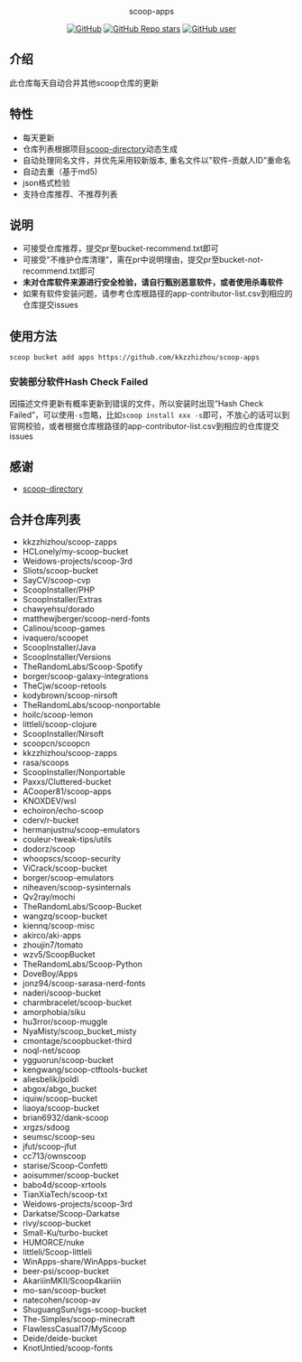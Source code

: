 <p align="center">
  scoop-apps
</p>
<p align="center">
  <a href="https://github.com/kkzzhizhou/scoop-apps"><img alt="GitHub" src="https://img.shields.io/badge/Readme--Style-standard--repository-brightgreen?style=flat-square&color=f83500"/></a>
  <a href="https://github.com/kkzzhizhou/scoop-apps"><img alt="GitHub Repo stars" src="https://img.shields.io/github/stars/kkzzhizhou/scoop-apps?style=flat-square"/></a>
  <a href="https://github.com/kkzzhizhou"><img alt="GitHub user" src="https://img.shields.io/badge/author-kkzzhizhou-brightgreen?style=flat-square"/></a>
</p>


## 介绍

此仓库每天自动合并其他scoop仓库的更新

## 特性

- 每天更新
- 仓库列表根据项目[scoop-directory](https://github.com/rasa/scoop-directory)动态生成
- 自动处理同名文件，并优先采用较新版本, 重名文件以"软件-贡献人ID"重命名
- 自动去重（基于md5)
- json格式检验
- 支持仓库推荐、不推荐列表

## 说明

- 可接受仓库推荐，提交pr至bucket-recommend.txt即可
- 可接受"不维护仓库清理”，需在pr中说明理由，提交pr至bucket-not-recommend.txt即可
- **未对仓库软件来源进行安全检验，请自行甄别恶意软件，或者使用杀毒软件**
- 如果有软件安装问题，请参考仓库根路径的app-contributor-list.csv到相应的仓库提交issues

## 使用方法

```
scoop bucket add apps https://github.com/kkzzhizhou/scoop-apps
```

### 安装部分软件Hash Check Failed



因描述文件更新有概率更新到错误的文件，所以安装时出现“Hash Check Failed”，可以使用`-s`忽略，比如`scoop install xxx -s`即可，不放心的话可以到官网校验，或者根据仓库根路径的app-contributor-list.csv到相应的仓库提交issues

## 感谢

- [scoop-directory](https://github.com/rasa/scoop-directory)

## 合并仓库列表

- kkzzhizhou/scoop-zapps
- HCLonely/my-scoop-bucket
- Weidows-projects/scoop-3rd
- Sliots/scoop-bucket
- SayCV/scoop-cvp
- ScoopInstaller/PHP
- ScoopInstaller/Extras
- chawyehsu/dorado
- matthewjberger/scoop-nerd-fonts
- Calinou/scoop-games
- ivaquero/scoopet
- ScoopInstaller/Java
- ScoopInstaller/Versions
- TheRandomLabs/Scoop-Spotify
- borger/scoop-galaxy-integrations
- TheCjw/scoop-retools
- kodybrown/scoop-nirsoft
- TheRandomLabs/scoop-nonportable
- hoilc/scoop-lemon
- littleli/scoop-clojure
- ScoopInstaller/Nirsoft
- scoopcn/scoopcn
- kkzzhizhou/scoop-zapps
- rasa/scoops
- ScoopInstaller/Nonportable
- Paxxs/Cluttered-bucket
- ACooper81/scoop-apps
- KNOXDEV/wsl
- echoiron/echo-scoop
- cderv/r-bucket
- hermanjustnu/scoop-emulators
- couleur-tweak-tips/utils
- dodorz/scoop
- whoopscs/scoop-security
- ViCrack/scoop-bucket
- borger/scoop-emulators
- niheaven/scoop-sysinternals
- Qv2ray/mochi
- TheRandomLabs/Scoop-Bucket
- wangzq/scoop-bucket
- kiennq/scoop-misc
- akirco/aki-apps
- zhoujin7/tomato
- wzv5/ScoopBucket
- TheRandomLabs/Scoop-Python
- DoveBoy/Apps
- jonz94/scoop-sarasa-nerd-fonts
- naderi/scoop-bucket
- charmbracelet/scoop-bucket
- amorphobia/siku
- hu3rror/scoop-muggle
- NyaMisty/scoop_bucket_misty
- cmontage/scoopbucket-third
- noql-net/scoop
- ygguorun/scoop-bucket
- kengwang/scoop-ctftools-bucket
- aliesbelik/poldi
- abgox/abgo_bucket
- iquiw/scoop-bucket
- liaoya/scoop-bucket
- brian6932/dank-scoop
- xrgzs/sdoog
- seumsc/scoop-seu
- jfut/scoop-jfut
- cc713/ownscoop
- starise/Scoop-Confetti
- aoisummer/scoop-bucket
- babo4d/scoop-xrtools
- TianXiaTech/scoop-txt
- Weidows-projects/scoop-3rd
- Darkatse/Scoop-Darkatse
- rivy/scoop-bucket
- Small-Ku/turbo-bucket
- HUMORCE/nuke
- littleli/Scoop-littleli
- WinApps-share/WinApps-bucket
- beer-psi/scoop-bucket
- AkariiinMKII/Scoop4kariiin
- mo-san/scoop-bucket
- natecohen/scoop-av
- ShuguangSun/sgs-scoop-bucket
- The-Simples/scoop-minecraft
- FlawlessCasual17/MyScoop
- Deide/deide-bucket
- KnotUntied/scoop-fonts
